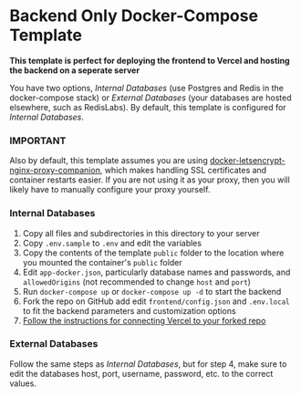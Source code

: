 # Backend Only Docker-Compose Template

**This template is perfect for deploying the frontend to Vercel and hosting the backend on a seperate server**

You have two options, *Internal Databases* (use Postgres and Redis in the docker-compose stack) or *External Databases* (your databases are hosted elsewhere, such as RedisLabs). By default, this template is configured for *Internal Databases*.

### IMPORTANT
Also by default, this template assumes you are using [docker-letsencrypt-nginx-proxy-companion](https://github.com/nginx-proxy/docker-letsencrypt-nginx-proxy-companion), which makes handling SSL certificates and container restarts easier. If you are not using it as your proxy, then you will likely have to manually configure your proxy yourself.

### Internal Databases
1. Copy all files and subdirectories in this directory to your server
2. Copy  `.env.sample` to `.env` and edit the variables
3. Copy the contents of the template `public` folder to the location where you mounted the container's  `public` folder
4. Edit `app-docker.json`, particularly database names and passwords, and `allowedOrigins` (not recommended to change `host` and `port`)
5. Run `docker-compose up` or `docker-compose up -d` to start the backend
6. Fork the repo on GitHub add edit `frontend/config.json` and `.env.local` to fit the backend parameters and customization options
7. [Follow the instructions for connecting Vercel to your forked repo](https://vercel.com/docs/v2/git-integrations/vercel-for-github#connecting-with-github)

### External Databases
Follow the same steps as *Internal Databases*, but for step 4, make sure to edit the databases host, port, username, password, etc. to the correct values.
